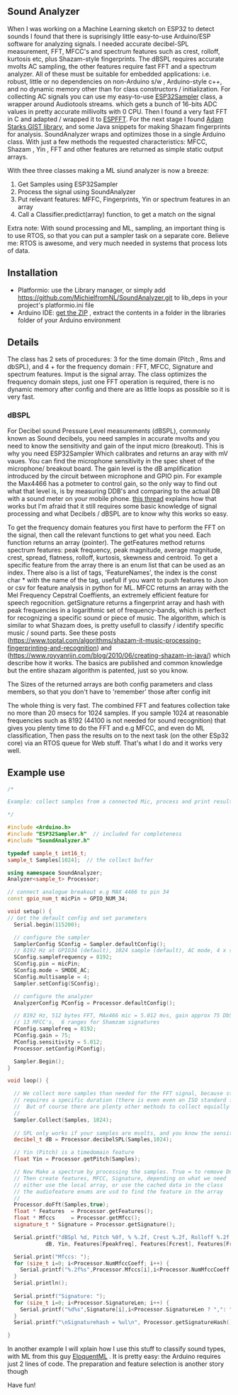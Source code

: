 ## Sound Analyzer

When I was working on a Machine Learning sketch on ESP32 to detect sounds I found that there is suprisingly little easy-to-use Arduino/ESP software for analyzing signals. I needed accurate decibel-SPL measurement, FFT, MFCC's and spectrum features such as crest, rolloff, kurtosis etc, plus Shazam-style fingerprints. The dBSPL requires accurate mvolts AC sampling, the other features require fast  FFT and a spectrum analyzer. All of these must be suitable for embedded applications: i.e. robust, little or no dependencies on non-Arduino s/w , Arduino-style c++, and no dynamic memory other than for class constructors / initialization.
For collecting AC signals you can use my easy-to-use [ESP32Sampler](https://github.com/MichielFromNL/ESP32Sampler) class, a wrapper around Audiotools streams. which gets a bunch of 16-bits ADC values in pretty accurate millivolts with 0 CPU. Then I found a very fast FFT in C and adapted / wrapped it to [ESPFFT](https://github.com/MichielFromNL/ESPFFT). 
For the next stage I found  [Adam Starks GIST library](https://github.com/adamstark/Gist), and some Java snippets for making Shazam fingerprints for analysis. SoundAnalyzer wraps and optimizes those in a single Arduino class. With just a few methods the requested characteristics: MFCC, Shazam , Yin , FFT and other features are returned as simple static output arrays.

With thee three classes making a ML siund analyzer is now a breeze:
1. Get Samples using ESP32Sampler
2. Process the signal using SoundAnalyzer
3. Put relevant features: MFFC, Fingerprints, Yin or spectrum features in an array
4. Call a Classifier.predict(array) function, to get a match on the signal

Extra note:  With sound processing and ML, sampling, an important thing is to use RTOS, so that you can  put a sampler task on a separate core. 
Believe me: RTOS is awesome, and very much needed in systems that process lots of data. 

## Installation

- Platformio:  use the Library manager, or simply add https://github.com/MichielfromNL/SoundAnalyzer.git to lib_deps in your project's platformio.ini file
- Arduino IDE:  [get the ZIP](https://github.com/MichielfromNL/ESP32Sampler/archive/refs/heads/main.zip) , extract the contents in a folder in the libraries folder of your Arduino environment
 
## Details

The class has 2 sets of procedures: 3 for the time domain (Pitch , Rms and dbSPL), and 4 + for the frequency domain : FFT, MFCC, Signature and spectrum features.
Imput is the signal array. The class optimizes the frequency domain steps, just one FFT operation is required, there is no dynamic memory after config and there are as little loops as possible so it is very fast.

### dBSPL

For Decibel sound Pressure Level measurements (dBSPL), commonly known as Sound decibels, you need samples in accurate mvolts and you need to know the sensitivity and gain of the input micro (breakout). This is why you need ESP32Sampler Which calibrates and returns an aray with mV vaues.
You can find the microphone sensitivity in the spec sheet of the microphone/ breakout board. The gain level is the dB amplification introduced by the circuit between microphone and GPIO pin. For example the Max4466 has a potmeter to control gain, so the only way to find out what that level is, is by measuring DDB's and comparing to the actual DB with a sound meter on your mobile phone. [this thread](https://forums.adafruit.com/viewtopic.php?f=8&p=570094) explains how that works but I'm afraid that it still requires some basic knowledge of signal processing and what Decibels / dBSPL are to know why this works so easy.  

To get the frequency domain features you first have to perform the FFT on the signal, then call the relevant functions to get what you need. Each function returns an array (pointer). 
The getFeatures method returns spectrum features: peak frequency, peak magnitude, average magnitude, crest, spread, flatness, rolloff, kurtosis, skewness and centroid. To get a specific feature from the array there is an enum list that can be used as an index. There also is a list of tags, 'FeatureNames', the index is the const char *  with the name of the tag, usefull if you want to push features to Json or csv for feature analysis in python for ML.
MFCC returns an array with the Mel Frequency Cepstral Coeffients, an extremely efficient feature for speech regocnition. getSignature returns a fingerprint array and hash with peak frequencies in a logarithmic set of frequency-bands, which is perfect for recognizing a specific sound or piece of music. The algorithm, which is similar to what Shazam does, is pretty usefull to classify / identify specific music / sound parts. See these posts (https://www.toptal.com/algorithms/shazam-it-music-processing-fingerprinting-and-recognition) and (https://www.royvanrijn.com/blog/2010/06/creating-shazam-in-java/) which describe how it works. The basics are published and common knowledge but the entire shazam algorithm is patented, just so you know. 
  
The Sizes of the returned arrays are both config parameters and class members, so that you don't have to 'remember' those after config init

The whole thing is very fast. The combined FFT and features collection take no more than 20 msecs for 1024 samples. If you sample 1024 at reasonable frequencies such as 8192 (44100 is not needed for sound recognition) that gives you plenty time to do the FFT and e.g MFCC, and even do ML classification, Then pass the results on to the next task (on the other ESp32 core) via an RTOS queue for Web stuff. That's what I do and it works very well. 

 ## Example use

```c++
/*

Example: collect samples from a connected Mic, process and print results

*/

#include <Arduino.h>
#include "ESP32Sampler.h"  // included for completeness
#include "SoundAnalyzer.h"

typedef sample_t int16_t;
sample_t Samples[1024];  // the collect buffer

using namespace SoundAnalyzer;
Analyzer<sample_t> Processor;

// connect analogue breakout e.g MAX 4466 to pin 34
const gpio_num_t micPin = GPIO_NUM_34;

void setup() {
// Get the default config and set parameters
  Serial.begin(115200);

  // configure the sampler
  SamplerConfig SConfig = Sampler.defaultConfig();
  // 8192 Hz at GPIO34 (default), 1024 sample (default), AC mode, 4 x sampling to reduce noise  
  SConfig.samplefrequency = 8192;
  SConfig.pin = micPin;
  SConfig.mode = SMODE_AC;
  SConfig.multisample = 4;
  Sampler.setConfig(SConfig);

  // configure the analyzer
  AnalyzerConfig PConfig = Processor.defaultConfig();

  // 8192 Hz, 512 bytes FFT, MAx466 mic = 5.012 mvs, gain approx 75 DbSPL (needs calibration)
  // 13 MFCC's,  6 ranges for Shamzam signatures
  PConfig.samplefreq = 8192;
  PConfig.gain = 75;
  PConfig.sensitivity = 5.012;
  Processor.setConfig(PConfig);

  Sampler.Begin();
}

void loop() {

  // We collect more samples than needed for the FFT signal, because standard Decibel measurement
  // requires a specific duration (there is even even an ISO standard for that)
  //  But of course there are plenty other methods to collect equially spaced signal data
  //
  Sampler.Collect(Samples, 1024);
  
  // SPL only works if your samples are mvolts, and you know the sensitivity and gain of the micro (breakout)
  decibel_t dB = Processor.decibelSPL(Samples,1024);

  // Yin (Pitch) is a timedomain feature
  float Yin = Processor.getPitch(Samples);

  // Now Make a spectrum by processing the samples. True = to remove DC
  // Then create features, MFCC, Signature, depending on what we need
  // either use the local array, or use the cached data in the class
  // the audiofeature enums are usd to find the feature in the array
  //
  Processor.doFft(Samples,true);
  float * Features  = Processor.getFeatures();
  float * Mfccs     = Processor.getMfcc();
  signature_t * Signature = Processor.getSignature();

  Serial.printf("dBSpl %d, Pitch %0f, % %.2f, Crest %.2f, Rolloff %.2f etc etc\n", 
            dB, Yin, Features[Fpeakfreq], Features[Fcrest], Features[Frolloff]);

  Serial.print("Mfccs: ");
  for (size_t i=0; i<Processor.NumMfccCoeff; i++) {
    Serial.printf("%.2f%s",Processor.Mfccs[i],i<Processor.NumMfccCoeff ? ",": "");
  }
  Serial.println();
  
  Serial.printf("Signature: ");
  for (size_t i=0; i<Processor.SignatureLen; i++) {
    Serial.printf("%d%s",Signature[i],i<Processor.SignatureLen ? ",": "");
  }
  Serial.printf("\nSignaturehash = %ul\n", Processor.getSignatureHash());

}

```

In another example I will xplain how I use this stuff to classify sound types, with ML from this guy [EloquentML](https://eloquentarduino.com/arduino-machine-learning/) . It is pretty easy: the Arduino requires just 2 lines of code. 
The preparation and feature selection is another story though

Have fun!
